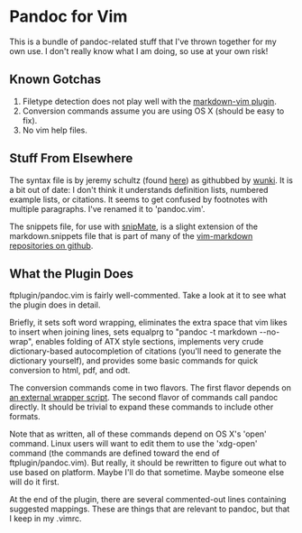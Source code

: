 # Pandoc for Vim

This is a bundle of pandoc-related stuff that I've thrown together for
my own use. I don't really know what I am doing, so use at your own
risk!

## Known Gotchas

1.  Filetype detection does not play well with the [markdown-vim
    plugin](http://plasticboy.com/markdown-vim-mode/).
2.  Conversion commands assume you are using OS X (should be easy to
    fix).
3.  No vim help files.

## Stuff From Elsewhere

The syntax file is by jeremy schultz (found
[here](http://www.vim.org/scripts/script.php?script_id=2389)) as
githubbed by [wunki](https://github.com/wunki/vim-pandoc). It is a bit
out of date: I don't think it understands definition lists, numbered
example lists, or citations. It seems to get confused by footnotes with multiple paragraphs. I've renamed it to 'pandoc.vim'.

The snippets file, for use with
[snipMate](http://www.vim.org/scripts/script.php?script_id=2540), is a
slight extension of the markdown.snippets file that is part of many of
the [vim-markdown repositories on
github](https://github.com/hallison/vim-markdown).

## What the Plugin Does

ftplugin/pandoc.vim is fairly well-commented. Take a look at it to see
what the plugin does in detail.

Briefly, it sets soft word wrapping, eliminates the extra space that vim
likes to insert when joining lines, sets equalprg to "pandoc -t markdown
--no-wrap", enables folding of ATX style sections, implements very crude
dictionary-based autocompletion of citations (you'll need to generate the
dictionary yourself), and provides some basic commands for quick conversion to 
html, pdf, and odt.

The conversion commands come in two flavors. The first flavor depends on [an
external wrapper script](https://gist.github.com/857619). The second flavor of commands call pandoc directly. It should be trivial to expand these commands to include other formats.

Note that as written, all of these commands depend on OS X's 'open' command.
Linux users will want to edit them to use the 'xdg-open' command (the commands
are defined toward the end of ftplugin/pandoc.vim). But really, it should be
rewritten to figure out what to use based on platform. Maybe I'll do that
sometime. Maybe someone else will do it first.

At the end of the plugin, there are several commented-out lines containing suggested <leader> mappings. These are things that are relevant to pandoc, but that I keep in my .vimrc.

